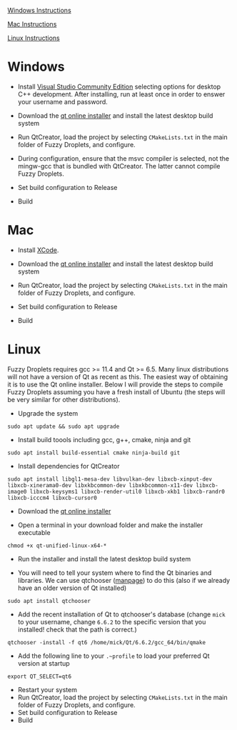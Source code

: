 [Windows Instructions](#Windows)

[Mac Instructions](#Mac)

[Linux Instructions](#Linux)

# Windows
* Install [Visual Studio Community Edition](https://visualstudio.microsoft.com/vs/community/) selecting options for desktop C++ development. After installing, run at least once in order to enswer your username and password. 

* Download the [qt online installer](https://www.qt.io/download-qt-installer-oss) and install the latest desktop build system

* Run QtCreator, load the project by selecting ```CMakeLists.txt``` in the main folder of Fuzzy Droplets, and configure.

* During configuration, ensure that the msvc compiler is selected, not the mingw-gcc that is bundled with QtCreator. The latter cannot compile Fuzzy Droplets.

* Set build configuration to Release
* Build

# Mac
* Install [XCode](https://developer.apple.com/xcode/).

* Download the [qt online installer](https://www.qt.io/download-qt-installer-oss) and install the latest desktop build system

* Run QtCreator, load the project by selecting ```CMakeLists.txt``` in the main folder of Fuzzy Droplets, and configure.

* Set build configuration to Release
* Build

# Linux
Fuzzy Droplets requires gcc >= 11.4 and Qt >= 6.5. Many linux distributions will not have a version of Qt as recent as this. The easiest way of obtaining it is to use the Qt online installer. Below I will provide the steps to compile Fuzzy Droplets assuming you have a fresh install of Ubuntu (the steps will be very similar for other distributions).

* Upgrade the system
```
sudo apt update && sudo apt upgrade
```

* Install build toools including gcc, g++, cmake, ninja and git
```
sudo apt install build-essential cmake ninja-build git
```

* Install dependencies for QtCreator
```
sudo apt install libgl1-mesa-dev libvulkan-dev libxcb-xinput-dev libxcb-xinerama0-dev libxkbcommon-dev libxkbcommon-x11-dev libxcb-image0 libxcb-keysyms1 libxcb-render-util0 libxcb-xkb1 libxcb-randr0 libxcb-icccm4 libxcb-cursor0
```

* Download the [qt online installer](https://www.qt.io/download-qt-installer-oss)

* Open a terminal in your download folder and make the installer executable
```
chmod +x qt-unified-linux-x64-*
```

* Run the installer and install the latest desktop build system

* You will need to tell your system where to find the Qt binaries and libraries. We can use qtchooser ([manpage](https://manpages.ubuntu.com/manpages/jammy/man1/qtchooser.1.html)) to do this (also if we already have an older version of Qt installed)
```
sudo apt install qtchooser
```

* Add the recent installation of Qt to qtchooser's database (change ```mick``` to your username, change ```6.6.2``` to the specific version that you installed! check that the path is correct.)
```
qtchooser -install -f qt6 /home/mick/Qt/6.6.2/gcc_64/bin/qmake
```

* Add the following line to your ```.~profile``` to load your preferred Qt version at startup
```
export QT_SELECT=qt6
```
* Restart your system
* Run QtCreator, load the project by selecting ```CMakeLists.txt``` in the main folder of Fuzzy Droplets, and configure.
* Set build configuration to Release
* Build
